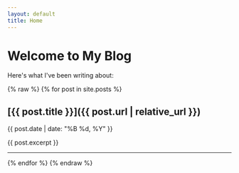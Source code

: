 ```yaml
---
layout: default
title: Home
---
```


# Welcome to My Blog

Here's what I've been writing about:

{% raw %}
{% for post in site.posts %}
## [{{ post.title }}]({{ post.url | relative_url }})
{{ post.date | date: "%B %d, %Y" }}

{{ post.excerpt }}

---
{% endfor %}
{% endraw %} 